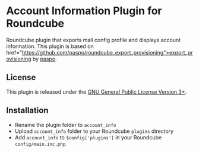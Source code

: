 Account Information Plugin for Roundcube
========================================

Roundcube plugin that exports mail config profile and displays account information. This plugin is based on href="https://github.com/paspo/roundcube_export_provisioning">export_provisioning</a> by <a href="https://github.com/paspo/">paspo</a>.

## License

This plugin is released under the <a href="https://www.gnu.org/licenses/gpl.html">GNU General Public License Version 3+</a>.

## Installation

* Rename the plugin folder to `account_info`
* Upload `account_info` folder to your Roundcube `plugins` directory
* Add `account_info` to `$config['plugins']` in your Roundcube `config/main.inc.php`
